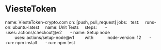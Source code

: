 # ViesteToken
name: ViesteToken-crypto.com   on: [push, pull_request]   jobs:     test:       runs-on: ubuntu-latest       name: Unit Tests       steps:         - uses: actions/checkout@v2         - name: Setup node           uses: actions/setup-node@v1           with:             node-version: 12         - run: npm install         - run: npm test
